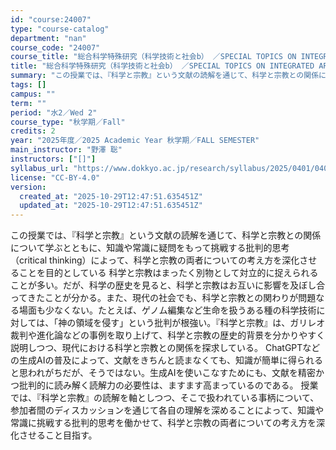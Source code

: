```yaml
---
id: "course:24007"
type: "course-catalog"
department: "nan"
course_code: "24007"
course_title: "総合科学特殊研究（科学技術と社会b） ／SPECIAL TOPICS ON INTEGRATED ARTS AND SCIENCES: TECHNOLOGY AND SOCIETY (b)"
title: "総合科学特殊研究（科学技術と社会b） ／SPECIAL TOPICS ON INTEGRATED ARTS AND SCIENCES: TECHNOLOGY AND SOCIETY (b)"
summary: "この授業では、『科学と宗教』という文献の読解を通じて、科学と宗教との関係について学ぶとともに、知識や常識に疑問をもって挑戦する批判的思考（critical thinking）によって、科学と宗教の両者についての考え方を深化させることを目的と…"
tags: []
campus: ""
term: ""
period: "水2／Wed 2"
course_type: "秋学期／Fall"
credits: 2
year: "2025年度／2025 Academic Year 秋学期／FALL SEMESTER"
main_instructor: "野澤 聡"
instructors: ["[]"]
syllabus_url: "https://www.dokkyo.ac.jp/research/syllabus/2025/0401/0401_24007_ja_JP.html"
license: "CC-BY-4.0"
version:
  created_at: "2025-10-29T12:47:51.635451Z"
  updated_at: "2025-10-29T12:47:51.635451Z"
---
```

この授業では、『科学と宗教』という文献の読解を通じて、科学と宗教との関係について学ぶとともに、知識や常識に疑問をもって挑戦する批判的思考（critical thinking）によって、科学と宗教の両者についての考え方を深化させることを目的としている 科学と宗教はまったく別物として対立的に捉えられることが多い。だが、科学の歴史を見ると、科学と宗教はお互いに影響を及ぼし合ってきたことが分かる。また、現代の社会でも、科学と宗教との関わりが問題なる場面も少なくない。たとえば、ゲノム編集など生命を扱うある種の科学技術に対しては、「神の領域を侵す」という批判が根強い。『科学と宗教』は、ガリレオ裁判や進化論などの事例を取り上げて、科学と宗教の歴史的背景を分かりやすく説明しつつ、現代における科学と宗教との関係を探求している。 ChatGPTなどの生成AIの普及によって、文献をきちんと読まなくても、知識が簡単に得られると思われがちだが、そうではない。生成AIを使いこなすためにも、文献を精密かつ批判的に読み解く読解力の必要性は、ますます高まっているのである。 授業では、『科学と宗教』の読解を軸としつつ、そこで扱われている事柄について、参加者間のディスカッションを通じて各自の理解を深めることによって、知識や常識に挑戦する批判的思考を働かせて、科学と宗教の両者についての考え方を深化させること目指す。
